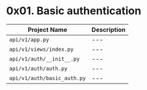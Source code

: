# 0x01. Basic authentication

| Project Name |	Description |
| --- | --- |
| `api/v1/app.py` | --- |
| `api/v1/views/index.py` | --- |
| `api/v1/auth/__init__.py` | --- |
| `api/v1/auth/auth.py` | --- |
| `api/v1/auth/basic_auth.py` | --- |
